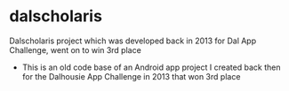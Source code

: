 # dalscholaris
Dalscholaris project which was developed back in 2013 for Dal App Challenge, went on to win 3rd place

- This is an old code base of an Android app project I created back then for the Dalhousie App Challenge in 2013 that won 3rd place
